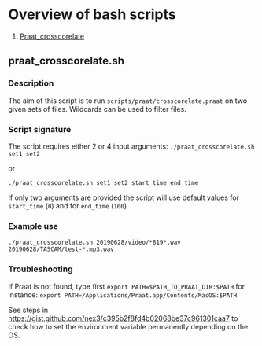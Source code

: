 # Overview of bash scripts
1. [ Praat_crosscorelate ](#praat)
<a name="praat"></a>
## praat_crosscorelate.sh
### Description
The aim of this script is to run `scripts/praat/crosscorelate.praat` on two given sets of files.
Wildcards can be used to filter files.

### Script signature
The script requires either 2 or 4 input arguments:
`./praat_crosscorelate.sh set1 set2`

or

`./praat_crosscorelate.sh set1 set2 start_time end_time`

If only two arguments are provided the script will use default values for `start_time` (`0`) and for `end_time` (`100`).

### Example use
`./praat_crosscorelate.sh 20190628/video/*819*.wav 20190628/TASCAM/test-*.mp3.wav` 

### Troubleshooting
If Praat is not found, type first `export PATH=$PATH_TO_PRAAT_DIR:$PATH`
for instance: `export PATH=/Applications/Praat.app/Contents/MacOS:$PATH`. 

See steps in https://gist.github.com/nex3/c395b2f8fd4b02068be37c961301caa7 to check how to set the environment variable permanently depending on the OS.
